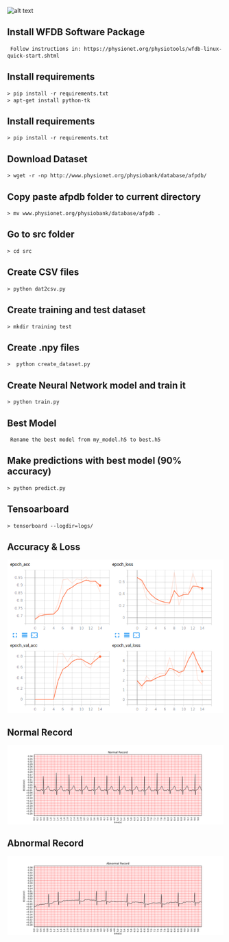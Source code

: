 ![alt text](https://d20vrrgs8k4bvw.cloudfront.net/images/courses/logos/logo-color-tensorflow.png)

## Install WFDB Software Package
     Follow instructions in: https://physionet.org/physiotools/wfdb-linux-quick-start.shtml 

## Install requirements
    > pip install -r requirements.txt
    > apt-get install python-tk

## Install requirements
    > pip install -r requirements.txt

## Download Dataset
    > wget -r -np http://www.physionet.org/physiobank/database/afpdb/

## Copy paste afpdb folder to current directory 
    > mv www.physionet.org/physiobank/database/afpdb .

## Go to src folder
    > cd src

## Create CSV files 
    > python dat2csv.py

## Create training and test dataset
    > mkdir training test
    
## Create .npy files 
    >  python create_dataset.py

## Create Neural Network model and train it 
    > python train.py

## Best Model
     Rename the best model from my_model.h5 to best.h5
     

## Make predictions with best model (90% accuracy)
    > python predict.py
## Tensoarboard
    > tensorboard --logdir=logs/
## Accuracy & Loss
![alt text](img/90.png)

## Normal Record
![alt text](img/Normal.png)
## Abnormal Record
![alt text](img/Abnormal.png)


